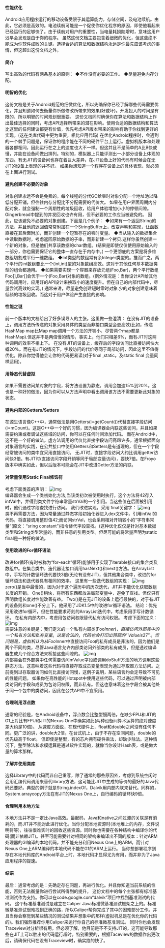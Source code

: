 #### 性能优化
Android应用程序运行的移动设备受限于其运算能力，存储空间，及电池续航。由此，它必须是高效的。电池续航可能是一个促使你优化程序的原因，即使他看起来已经运行的足够快了。由于续航对用户的重要性，当电量耗损陡增时，意味这用户迟早会发现是由于你的程序。
虽然这份文档主要包含着细微的优化，但这些绝不能成为你软件成败的关键。选择合适的算法和数据结构永远是你最先应该考虑的事情，但这超出这份文档之外。
#### 简介
写出高效的代码有两条基本的原则：
◆不作没有必要的工作。
◆尽量避免内存分配。
#### 明智的优化
这份文档是关于Android规范的细微优化，所以先确保你已经了解哪些代码需要优化，并且知道如何去衡量你所做修改所带来的效果(好或坏)。开发投入的时间是有限的，所以明智的时间规划很重要。
这份文档同时确保你在算法和数据结构上作出最佳选择的同时，考虑API选择所带来的潜在影响。使用合适的数据结构和算法比这里的任何建议都更有价值，优先考虑API版本带来的影响有助于你找到更好的实现。(这在类库代码中更为重要，相比应用代码)
在优化Android程序时，会遇到的一个棘手问题是，保证你的程序能在不同的硬件平台上运行。虚拟机版本和处理器各部相同，因此运行在之上的速度也大不一样。但这并且不是简单的A比B快或慢，并能在设备间做出排列。特别的，模拟器上只能评测出一小部分设备上体现的东西。有无JIT的设备间也存在着巨大差异，在JIT设备上好的代码有时候会在无JIT的设备上表现的并不好。
如果你想知道一个程序在设备上的具体表现，就必须在上面进行测试。
#### 避免创建不必要的对象
对象创建永远不会是免费的。每个线程的分代GC给零时对象分配一个地址池以降低分配开销，但往往内存分配比不分配需要的代价大。
如果在用户界面周期内分配对象，就会强制一个周期性的垃圾回收，给用户体验增加小小的停顿间隙。Gingerbread中提到的并发回收也许有用，但不必要的工作应当被避免的。
因此，应该避免不必要的对象创建。下面是几个例子：
◆如果有一个返回String的方法，并且他的返回值常常附加在一个StringBuffer上，改变声明和实现，让函数直接在其后面附加，而非创建一个短暂存在的零时变量。
◆当从输入的数据集合中读取数据时，考虑返回原始数据的子串，而非新建一个拷贝.这样你虽然创建一个新的对象，但是他们共享该数据的char数组。(结果是即使仅仅使用原始输入的一部分，你也需要保证它的整体一直存在于内存中。)
一个更彻底的方案是将多维数组切割成平行一维数组。
◆Int类型的数组常有余Integer类型的。推而广之，两个平行的int数组要比一个(int,int)型的对象数组高效。这对于其他任何基本数据类型的组合都通用。
◆如果需要实现一个容器来存放元组(Foo,Bar)，两个平行数组Foo[],Bar[]会优于一个(Foo,Bar)对象的数组。(例外情况是：当你设计API给其他代码调用时，应用好的API设计来换取小的速度提升。但在自己的内部代码中，尽量尝试高效的实现。)
通常来讲，尽量避免创建短时零时对象.少的对象创建意味着低频的垃圾回收。而这对于用户体验产生直接的影响。
#### 性能之谜
前一个版本的文档给出了好多误导人的主张，这里做一些澄清：
在没有JIT的设备上，调用方法所传递的对象采用具体的类型而非接口类型会更高效(比如，传递HashMap map比Map map调用一个方法的开销小，尽管两个map都是HashMap).但这并不是两倍慢的情形，事实上，他们只相差6%，而有JIT时这两种调用的效率不相上下。
在没有JIT的设备上，缓存后的字段访问比直接访问快大概20%。而在有JIT的情况下，字段访问的代价等同于局部访问，因此这里不值得优化，除非你觉得他会让你的代码更易读(对于final ,static，及static final 变量同样适用)。
#### 用静态代替虚拟
如果不需要访问某对象的字段，将方法设置为静态，调用会加速15%到20%。这也是一种好的做法，因为你可以从方法声明中看出调用该方法不需要更新此对象的状态。
#### 避免内部的Getters/Setters
在源生语言像C++中，通常做法是用Getters(i=getCount())代替直接字段访问(i=mCount)。这是C++中一个好的习惯，因为编译器会内联这些访问，并且如果需要约束或者调试这些域的访问，你可以在任何时间添加代码。
而在Android中，这不是一个好的做法。虚方法调用的代价比直接字段访问高昂许多。通常根据面向对象语言的实践，在公共接口中使用Getters和Setters是有道理的，但在一个字段经常被访问的类中宜采用直接访问。
无JIT时，直接字段访问大约比调用getter访问快3倍。有JIT时(直接访问字段开销等同于局部变量访问)，要快7倍。在Froyo版本中确实如此，但以后版本可能会在JIT中改进Getter方法的内联。
#### 对常量使用Static Final修饰符
考虑下面类首的声明：
![img](P)  
编译器会生成一个类初始化方法,当该类初次被使用时执行，这个方法将42存入intVal中，并得到类文件字符串常量strVal的一个引用。当这些值在后面被引用时，他们通过字段查找进行访问。
我们改进实现，采用 final关键字：
![img](P)  
类不再需要方法，因为常量通过静态字段初始化器进入dex文件中。引用intVal的代码，将直接调用整形值42;而访问strVal，也会采用相对开销较小的“字符串常量”(原文：“sring constant”)指令替代字段查找。(这种优化仅仅是针对基本数据类型和String类型常量的，而非任意的引用类型。但尽可能的将常量声明为static final是一种好的做法。
#### 使用改进的For循环语法
改进for循环(有时被称为“for-each”循环)能够用于实现了iterable接口的集合类及数组中。在集合类中，迭代器让接口调用hasNext()和next()方法。在ArrayList中，手写的计数循环迭代要快3倍(无论有没有JIT)，但其他集合类中，改进的for循环语法和迭代器具有相同的效率。
这里有一些迭代数组的实现：
![img](P)  
zero()是当中最慢的，因为对于这个遍历中的历次迭代，JIT并不能优化获取数组长度的开销。
One()稍快，将所有东西都放进局部变量中，避免了查找。但仅只有声明数组长度对性能改善有益。
Two()是在无JIT的设备上运行最快的，对于有JIT的设备则和one()不分上下。他采用了JDK1.5中的改进for循环语法。
结论：优先采用改进for循环，但在性能要求苛刻的ArrayList迭代中，考虑采用手写计数循环。
在私有内部内中，考虑用包访问权限替代私有访问权限。
考虑下面的定义：
![img](P)  
需要注意的关键是：我们定义的一个私有内部类(Foo$Inner)，直接访问外部类中的一个私有方法和私有变量。这是合法的，代码也会打印出预期的“Value is 27”。
但问题是，虚拟机认为从Foo$Inner中直接访问Foo的私有成员是非法的，因为他们是两个不同的类，尽管Java语言允许内部类访问外部类的私有成员，但是通过编译器生成几个综合方法来桥接这些间隙的。
![img](P)  
内部类会在外部类中任何需要访问mValue字段或调用doStuff方法的地方调用这些静态方法。这意味着这些代码将直接存取成员变量表现为通过存取器方法访问。之前提到过存取器访问如何比直接访问慢，这例子说明，某些语言约会定导致不可见的性能问题。
如果你在高性能的Hotspot中使用这些代码，可以通过声明被内部类访问的字段和成员为包访问权限，而非私有。但这也意味着这些字段会被其他处于同一个包中的类访问，因此在公共API中不宜采用。
#### 合理利用浮点数
通常的经验是，在Android设备中，浮点数会比整型慢两倍，在缺少FPU和JIT的G1上对比有FPU和JIT的Nexus One中确实如此(两种设备间算术运算的绝对速度差大约是10倍)。
从速度方面说，在现代硬件上，float和double之间没有任何不同。更广泛的讲，double大2倍。在台式机上，由于不存在空间问题，double的优先级高于float。
但即使是整型，有的芯片拥有硬件乘法，却缺少除法。这种情况下，整型除法和求模运算是通过软件实现的，就像当你设计Hash表，或是做大量的算术那样。
#### 了解并使用类库
选择Library中的代码而非自己重写，除了通常的那些原因外，考虑到系统空闲时会用汇编代码调用来替代library方法，这可能比JIT中生成的等价的最好的Java代码还要好。典型的例子就是String.indexOf，Dalvik用内部内联来替代。同样的，System.arraycopy方法在有JIT的Nexus One上，自行编码的循环快9倍。
#### 合理利用本地方法
本地方法并不是一定比Java高效。最起码，Java和native之间过渡的关联是有消耗的，而JIT并不能对此进行优化。当你分配本地资源时(本地堆上的内存，文件说明符等)，往往很难实时的回收这些资源。同时你也需要在各种结构中编译你的代码(而非依赖JIT)。甚至可能需要针对相同的架构来编译出不同的版本：针对ARM处理器的GI编译的本地代码，并不能充分利用Nexus One上的ARM，而针对Nexus One上ARM编译的本地代码不能在G1的ARM上运行。
当你想部署程序到存在本地代码库的Android平台上时，本地代码才显得尤为有用，而并非为了Java应用程序的提速。
#### 结语
最后：通常考虑的是：先确定存在问题，再进行优化。并且你知道当前系统的性能，否则无法衡量你进行尝试所得到的提升。
这份文档中的每个主张都有标准基准测试作为支持。你可以在code.google.com“dalvik”项目中找到基准测试的代码。
这个标准基准测试是建立在Caliper Java标准微基准测试框架之上的。标准微基准测试很难找到正确的路，所以Caliper帮你完成了其中的困难部分工作。并且当你会察觉到某些情况的测试结果并想象中的那样(虚拟机总是在优化你的代码的)。我们强烈推荐你用Caliper来运行你自己的标准微基准测试。
同时你也会发现Traceview对分析很有用，但必须了解，他目前是不不支持JIT的，这可能导致那些在JIT上可以胜出的代码运行超时。特别重要的，根据Taceview的数据作出更改后，请确保代码在没有Traceview时，确实跑的快了。